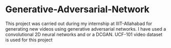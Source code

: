 # Generative-Adversarial-Network
This project was carried out during my internship at IIIT-Allahabad for generating new videos using generative adversarial networks. I have used a convolutional 2D neural networks and or a DCGAN.
UCF-101 video dataset is used for this project
